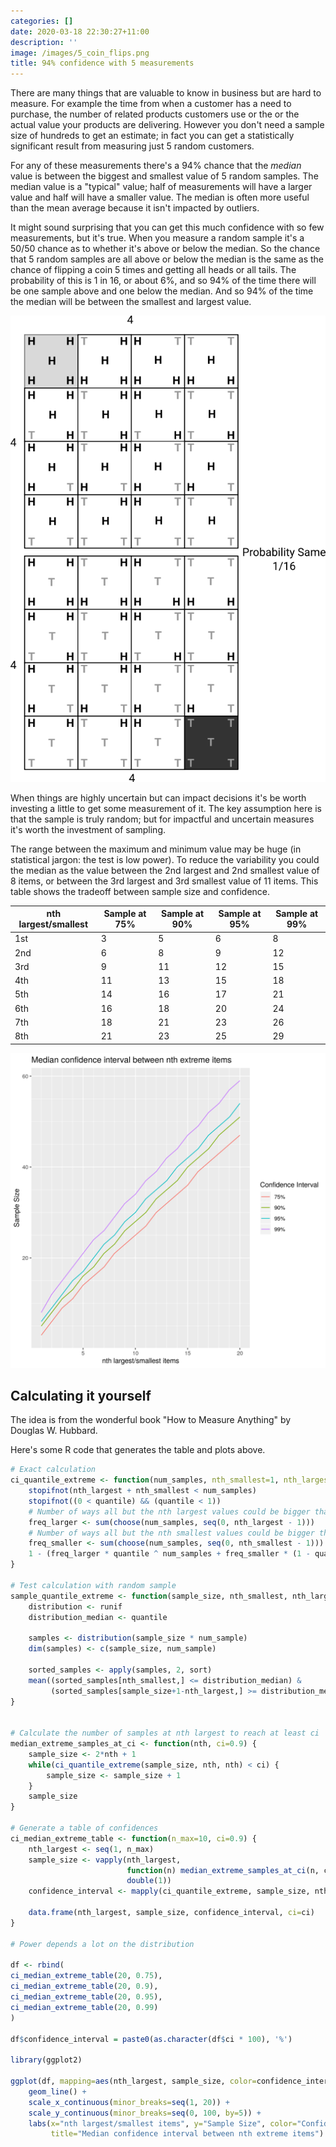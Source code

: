 ```yaml
---
categories: []
date: 2020-03-18 22:30:27+11:00
description: ''
image: /images/5_coin_flips.png
title: 94% confidence with 5 measurements
---
```


There are many things that are valuable to know in business but are hard to measure.
For example the time from when a customer has a need to purchase, the number of related products customers use or the or the actual value your products are delivering.
However you don't need a sample size of hundreds to get an estimate; in fact you can get a statistically significant result from measuring just 5 random customers.

For any of these measurements there's a 94% chance that the *median* value is between the biggest and smallest value of 5 random samples.
The median value is a "typical" value; half of measurements will have a larger value and half will have a smaller value.
The median is often more useful than the mean average because it isn't impacted by outliers.

It might sound surprising that you can get this much confidence with so few measurements, but it's true.
When you measure a random sample it's a 50/50 chance as to whether it's above or below the median.
So the chance that 5 random samples are all above or below the median is the same as the chance of flipping a coin 5 times and getting all heads or all tails.
The probability of this is 1 in 16, or about 6%, and so 94% of the time there will be one sample above and one below the median.
And so 94% of the time the median will be between the smallest and largest value.

![Permutations of 5 Heads and Tails show 2 in 32 have all the same](/images/5_coin_flips.png)

When things are highly uncertain but can impact decisions it's be worth investing a little to get some measurement of it.
The key assumption here is that the sample is truly random; but for impactful and uncertain measures it's worth the investment of sampling.

The range between the maximum and minimum value may be huge (in statistical jargon: the test is low power).
To reduce the variability you could the median as the value between the 2nd largest and 2nd smallest value of 8 items, or between the 3rd largest and 3rd smallest value of 11 items.
This table shows the tradeoff between sample size and confidence.

| nth largest/smallest | Sample at 75% | Sample at 90% | Sample at 95% | Sample at 99%  |
| --- | --- | --- | --- | --- |
| 1st | 3 | 5 | 6 | 8 |
| 2nd | 6 | 8 | 9 | 12 |
| 3rd | 9 | 11 | 12 | 15 |
| 4th | 11 | 13 | 15 | 18 |
| 5th | 14 | 16 | 17 | 21 |
| 6th | 16 | 18 | 20 | 24 |
| 7th | 18 | 21 | 23 | 26 |
| 8th | 21 | 23 | 25 | 29 |

![Showing Rule of N at different confidence intervals](/images/rule-of-n.png)

## Calculating it yourself

The idea is from the wonderful book "How to Measure Anything" by Douglas W. Hubbard.

Here's some R code that generates the table and plots above.


```R
# Exact calculation
ci_quantile_extreme <- function(num_samples, nth_smallest=1, nth_largest=1, quantile=0.5) {
    stopifnot(nth_largest + nth_smallest < num_samples)
    stopifnot((0 < quantile) && (quantile < 1))
    # Number of ways all but the nth largest values could be bigger than quantile
    freq_larger <- sum(choose(num_samples, seq(0, nth_largest - 1)))
    # Number of ways all but the nth smallest values could be bigger than quantile
    freq_smaller <- sum(choose(num_samples, seq(0, nth_smallest - 1)))
    1 - (freq_larger * quantile ^ num_samples + freq_smaller * (1 - quantile) ^num_samples)
}

# Test calculation with random sample
sample_quantile_extreme <- function(sample_size, nth_smallest, nth_largest, num_sample=10000, quantile=0.5) {
    distribution <- runif
    distribution_median <- quantile

    samples <- distribution(sample_size * num_sample)
    dim(samples) <- c(sample_size, num_sample)

    sorted_samples <- apply(samples, 2, sort)
    mean((sorted_samples[nth_smallest,] <= distribution_median) &
         (sorted_samples[sample_size+1-nth_largest,] >= distribution_median))
}


# Calculate the number of samples at nth largest to reach at least ci
median_extreme_samples_at_ci <- function(nth, ci=0.9) {
    sample_size <- 2*nth + 1
    while(ci_quantile_extreme(sample_size, nth, nth) < ci) {
        sample_size <- sample_size + 1
    }
    sample_size
}

# Generate a table of confidences
ci_median_extreme_table <- function(n_max=10, ci=0.9) {
    nth_largest <- seq(1, n_max)
    sample_size <- vapply(nth_largest,
                          function(n) median_extreme_samples_at_ci(n, ci),
                          double(1))
    confidence_interval <- mapply(ci_quantile_extreme, sample_size, nth_largest, nth_largest)

    data.frame(nth_largest, sample_size, confidence_interval, ci=ci)
}

# Power depends a lot on the distribution

df <- rbind(
ci_median_extreme_table(20, 0.75),
ci_median_extreme_table(20, 0.9),
ci_median_extreme_table(20, 0.95),
ci_median_extreme_table(20, 0.99)
)

df$confidence_interval = paste0(as.character(df$ci * 100), '%')

library(ggplot2)

ggplot(df, mapping=aes(nth_largest, sample_size, color=confidence_interval, group=confidence_interval)) +
    geom_line() +
    scale_x_continuous(minor_breaks=seq(1, 20)) +
    scale_y_continuous(minor_breaks=seq(0, 100, by=5)) +
    labs(x="nth largest/smallest items", y="Sample Size", color="Confidence Interval",
         title="Median confidence interval between nth extreme items")
```